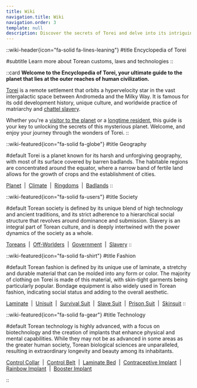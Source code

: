 ```yaml
---
title: Wiki
navigation.title: Wiki
navigation.order: 3
template: null
description: Discover the secrets of Torei and delve into its intriguing culture with Encyclopedia of Torei. Explore the fascinating history of this distant planet, learn about its unique fashion and institutions, and immerse yourself in the complex world of dominance and submission.
---
```


::wiki-header{icon="fa-solid fa-lines-leaning"}
#title
Encyclopedia of Torei

#subtitle
Learn more about Torean customs, laws and technologies
::

::card
**Welcome to the Encyclopedia of Torei, your ultimate guide to the planet that lies at the outer reaches of human civilization.**

[Torei](/wiki/torei) is a remote settlement that orbits a hypervelocity star in the vast intergalactic space between Andromeda and the Milky Way. It is famous for its odd development history, unique culture, and worldwide practice of matriarchy and [chattel slavery](/wiki/slavery).

Whether you're a [visitor to the planet](/wiki/off-worlder) or a [longtime resident](/wiki/toreans), this guide is your key to unlocking the secrets of this mysterious planet. Welcome, and enjoy your journey through the wonders of Torei.
::

<!-- Geography -->

::wiki-featured{icon="fa-solid fa-globe"}
#title
Geography

#default
Torei is a planet known for its harsh and unforgiving geography, with most of its surface covered by barren badlands. The habitable regions are concentrated around the equator, where a narrow band of fertile land allows for the growth of crops and the establishment of cities.

[Planet](/wiki/torei) &nbsp;|&nbsp;
[Climate](/wiki/climate) &nbsp;|&nbsp;
[Ringdoms](/wiki/ringdom) &nbsp;|&nbsp;
[Badlands](/wiki/badlands)
::

<!-- Society -->

::wiki-featured{icon="fa-solid fa-users"}
#title
Society

#default
Torean society is defined by its unique blend of high technology and ancient traditions, and its strict adherence to a hierarchical social structure that revolves around dominance and submission. Slavery is an integral part of Torean culture, and is deeply intertwined with the power dynamics of the society as a whole.

[Toreans](/wiki/toreans) &nbsp;|&nbsp;
[Off-Worlders](/wiki/off-worlder) &nbsp;|&nbsp;
[Government](/wiki/government) &nbsp;|&nbsp;
[Slavery](/wiki/slavery)
::

<!-- Fashion -->

::wiki-featured{icon="fa-solid fa-shirt"}
#title
Fashion

#default
Torean fashion is defined by its unique use of laminate, a stretchy and durable material that can be molded into any form or color. The majority of clothing on Torei is made of this material, with skin-tight garments being particularly popular. Bondage equipment is also widely used in Torean fashion, indicating social status and adding to the overall aesthetic.

[Laminate](/wiki/laminate) &nbsp;|&nbsp;
[Unisuit](/wiki/unisuit) &nbsp;|&nbsp;
[Survival Suit](/wiki/survival-suit) &nbsp;|&nbsp;
[Slave Suit](/wiki/slave-suit) &nbsp;|&nbsp;
[Prison Suit](/wiki/prison-suit) &nbsp;|&nbsp;
[Skinsuit](/wiki/skinsuit)
::

<!-- Technology -->

::wiki-featured{icon="fa-solid fa-gear"}
#title
Technology

#default
Torean technology is highly advanced, with a focus on biotechnology and the creation of implants that enhance physical and mental capabilities. While they may not be as advanced in some areas as the greater human society, Torean biological sciences are unparalleled, resulting in extraordinary longevity and beauty among its inhabitants.

[Control Collar](/wiki/control-collar) &nbsp;|&nbsp;
[Control Belt](/wiki/control-belt) &nbsp;|&nbsp;
[Laminate Bed](/wiki/laminate-bed) &nbsp;|&nbsp;
[Contraceptive Implant](/wiki/contraceptive-implant) &nbsp;|&nbsp;
[Rainbow Implant](/wiki/rainbow-implant) &nbsp;|&nbsp;
[Booster Implant](/wiki/booster-implant)

::
